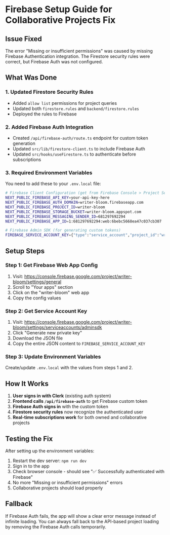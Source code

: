 # Firebase Setup Guide for Collaborative Projects Fix

## Issue Fixed
The error "Missing or insufficient permissions" was caused by missing Firebase Authentication integration. The Firestore security rules were correct, but Firebase Auth was not configured.

## What Was Done

### 1. Updated Firestore Security Rules
- Added `allow list` permissions for project queries
- Updated both `firestore.rules` and `backend/firestore.rules`
- Deployed the rules to Firebase

### 2. Added Firebase Auth Integration  
- Created `/api/firebase-auth/route.ts` endpoint for custom token generation
- Updated `src/lib/firestore-client.ts` to include Firebase Auth
- Updated `src/hooks/useFirestore.ts` to authenticate before subscriptions

### 3. Required Environment Variables

You need to add these to your `.env.local` file:

```bash
# Firebase Client Configuration (get from Firebase Console > Project Settings > Your apps)
NEXT_PUBLIC_FIREBASE_API_KEY=your-api-key-here
NEXT_PUBLIC_FIREBASE_AUTH_DOMAIN=writer-bloom.firebaseapp.com  
NEXT_PUBLIC_FIREBASE_PROJECT_ID=writer-bloom
NEXT_PUBLIC_FIREBASE_STORAGE_BUCKET=writer-bloom.appspot.com
NEXT_PUBLIC_FIREBASE_MESSAGING_SENDER_ID=681297692294
NEXT_PUBLIC_FIREBASE_APP_ID=1:681297692294:web:6bebc5668ea47c037cb307

# Firebase Admin SDK (for generating custom tokens)
FIREBASE_SERVICE_ACCOUNT_KEY={"type":"service_account","project_id":"writer-bloom",...entire JSON here...}
```

## Setup Steps

### Step 1: Get Firebase Web App Config
1. Visit: https://console.firebase.google.com/project/writer-bloom/settings/general
2. Scroll to "Your apps" section  
3. Click on the "writer-bloom" web app
4. Copy the config values

### Step 2: Get Service Account Key
1. Visit: https://console.firebase.google.com/project/writer-bloom/settings/serviceaccounts/adminsdk
2. Click "Generate new private key"
3. Download the JSON file
4. Copy the entire JSON content to `FIREBASE_SERVICE_ACCOUNT_KEY`

### Step 3: Update Environment Variables
Create/update `.env.local` with the values from steps 1 and 2.

## How It Works

1. **User signs in with Clerk** (existing auth system)
2. **Frontend calls `/api/firebase-auth`** to get Firebase custom token
3. **Firebase Auth signs in** with the custom token  
4. **Firestore security rules** now recognize the authenticated user
5. **Real-time subscriptions work** for both owned and collaborative projects

## Testing the Fix

After setting up the environment variables:

1. Restart the dev server: `npm run dev`
2. Sign in to the app
3. Check browser console - should see "✅ Successfully authenticated with Firebase"  
4. No more "Missing or insufficient permissions" errors
5. Collaborative projects should load properly

## Fallback

If Firebase Auth fails, the app will show a clear error message instead of infinite loading. You can always fall back to the API-based project loading by removing the Firebase Auth calls temporarily. 
